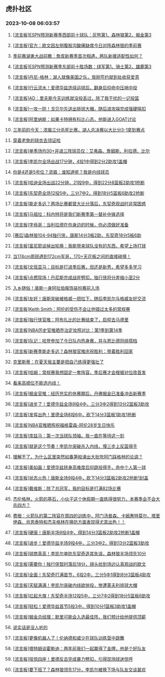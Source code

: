 ## 虎扑社区 
### 2023-10-08 06:03:57

1. [[流言板]ESPN预测新赛季西部前十球队：灰熊第1、森林狼第2、掘金第3](https://bbs.hupu.com/62378601.html)

2. [[流言板]官方：欧文因左侧腹股沟酸痛缺席今日对阵森林狼的季前赛](https://bbs.hupu.com/62376203.html)

3. [季前赛湖勇大战前瞻：詹库新赛季首次相遇，两队新援适配性如何？](https://bbs.hupu.com/62373491.html)

4. [[流言板]ESPN预测新赛季东部前十胜场数：绿军第1、骑士第2、雄鹿第3](https://bbs.hupu.com/62377094.html)

5. [[流言板]丹尼-格林：湖人就像美国之队，我刚签约就到处收获爱意](https://bbs.hupu.com/62373866.html)

6. [[流言板]行云流水！爱德华兹连续运球后，翻身后仰命中压哨中投](https://bbs.hupu.com/62378038.html)

7. [[流言板]AD：里夫斯今天训练就没投丢过，除了我干扰的一记投篮](https://bbs.hupu.com/62373209.html)

8. [[流言板]一攻一防！戈贝尔先送出排球大帽，随后进攻端完成强硬隔扣](https://bbs.hupu.com/62378162.html)

9. [[流言板]阿里纳斯：如果卡特拥有科比心态，他能进入GOAT讨论](https://bbs.hupu.com/62378119.html)

10. [三年前的今天：浓眉三分杀死比赛，湖人总决赛以大比分3-1拿到赛点](https://bbs.hupu.com/62370547.html)

11. [穿着老詹的球衣去领证啦](https://bbs.hupu.com/62372594.html)

12. [[流言板]单季场均30+并进三阵球员仅：艾弗森、詹姆斯、利拉德、比尔](https://bbs.hupu.com/62378928.html)

13. [[流言板]李凯尔全场出战17分钟，4投1中得到2分2助攻1盖帽](https://bbs.hupu.com/62378826.html)

14. [你是4还是5号位？浓眉：谁知道呢？我是内线球员](https://bbs.hupu.com/62371831.html)

15. [[流言板]哈迪全场出战22分钟，21投9中，得到22分8篮板2助攻1抢断](https://bbs.hupu.com/62378807.html)

16. [[流言板]东契奇全场12投5中，三分7中2，得到18分5篮板6助攻2抢断](https://bbs.hupu.com/62378831.html)

17. [[流言板]能走多远？两场比赛都曾大比分落后，东契奇观战时非常困惑](https://bbs.hupu.com/62378696.html)

18. [[流言板]马祖拉：科内特将是我们新赛季第一替补中锋选择](https://bbs.hupu.com/62378986.html)

19. [[流言板]字母哥：当利拉德在你身边的时候，你必须做好准备](https://bbs.hupu.com/62378896.html)

20. [[赛后]森林狼104-94独行侠，唐斯14分3板2助，东契奇18分5板6助](https://bbs.hupu.com/62378788.html)

21. [[流言板]富尼耶谈掉出轮换：我能带来球队没有的东西，希望上场打球](https://bbs.hupu.com/62378899.html)

22. [当174cm周锐遇到172cm军哥，170+天花板之间的直接碰撞！](https://bbs.hupu.com/62372539.html)

23. [[流言板]文班亚马：目标是打进季后赛，但还是新秀，希望多多学习](https://bbs.hupu.com/62378764.html)

24. [[流言板]点燃现场！丹尼斯完成战斧劈扣，独行侠将分差缩小至2分](https://bbs.hupu.com/62378750.html)

25. [入乡随俗！唐斯一身阿拉伯服饰装扮赛前入场](https://bbs.hupu.com/62376303.html)

26. [[流言板]友好！唐斯突破被格威一把拉下，随后李凯尔与格威友好交流](https://bbs.hupu.com/62378323.html)

27. [[流言板]Keith Smith：阿伦的受伤不会让他错过太多的常规赛](https://bbs.hupu.com/62378992.html)

28. [[流言板]独行侠官推：阿布扎比的比赛结束了，启程去马德里](https://bbs.hupu.com/62378876.html)

29. [[流言板]NBA历史官推晒乔治定妆照对比：第1季到第14季](https://bbs.hupu.com/62372816.html)

30. [[流言板]队记：哈登参加了今日队内热身赛，并与恩比德同组搭档](https://bbs.hupu.com/62378727.html)

31. [[流言板]新赛季能走多远？森林狼官推庆祝胜利：带着胜利回家](https://bbs.hupu.com/62378885.html)

32. [克里斯蒂：在夏天我主要是把自己练得更强壮了](https://bbs.hupu.com/62377961.html)

33. [[流言板]哈姆：常规赛我想固定一套阵容，季后赛才会根据对位改首发](https://bbs.hupu.com/62370723.html)

34. [看来高顺位不能选内线！](https://bbs.hupu.com/62378923.html)

35. [[流言板]掘金官推：经历充实的休赛期后，丹佛掘金已准备冲击新赛季](https://bbs.hupu.com/62378849.html)

36. [[流言板]进步了！爱德华兹全场9投4中，三分3中2得到13分2篮板3助攻](https://bbs.hupu.com/62378820.html)

37. [[流言板]发挥出色！里德全场8投6中，砍下14分3篮板1助攻1抢断](https://bbs.hupu.com/62378800.html)

38. [[流言板]NBA官推晒照祝福格雷森-阿伦28岁生日快乐](https://bbs.hupu.com/62373587.html)

39. [[流言板]库兹马：第一次当球队领袖，我一直在等待这一刻](https://bbs.hupu.com/62370634.html)

40. [[流言板]就是这个节奏！李凯尔突破杀入内线，慢三步上反篮得手](https://bbs.hupu.com/62377983.html)

41. [理解不了，为什么区里突然如春笋般涌出大批吹阿门踩格林的论调？](https://bbs.hupu.com/62377794.html)

42. [[流言板]美如画！爱德华兹转身高难度后仰跳投得手，命中个人第一球](https://bbs.hupu.com/62377867.html)

43. [[流言板]状态火热！唐斯全场9投4中，砍下14分3篮板2助攻2抢断1封盖](https://bbs.hupu.com/62378795.html)

44. [[流言板]戴维斯：除了总冠军，我的目标是打满82场比赛](https://bbs.hupu.com/62369354.html)

45. [杰伦格林，火箭的基石，小伙子这个休假期一直练得很努力，本赛季会不会大杀四方？](https://bbs.hupu.com/62372326.html)

46. [费根：火箭队的第二阵容在周四的训练中，阿门汤普森、卡姆惠特莫尔、塔里伊森、肖恩泰特和杰夫格林在换防方面表现得尤其出色！！](https://bbs.hupu.com/62377909.html)

47. [[流言板]硬唐！唐斯半场9投4中，得到14分3篮板2助攻2抢断1盖帽](https://bbs.hupu.com/62378417.html)

48. [[流言板]进步！爱德华兹半场9投4中，三分3中2，得到13分2篮板3助攻](https://bbs.hupu.com/62378374.html)

49. [[流言板]球商真高！李凯尔单防东契奇造其失误，森林狼半场领先10分](https://bbs.hupu.com/62378355.html)

50. [[流言板]需要你！独行侠暂时落后18分，镜头给到场边认真观战的欧文](https://bbs.hupu.com/62378336.html)

51. [[流言板]全面！东契奇打满首节，6投2中，三分5中1得到8分3篮板4助攻](https://bbs.hupu.com/62378092.html)

52. [[流言板]天赋满满！李凯尔突破内线欲抛投，惨遭莱夫利排球大帽](https://bbs.hupu.com/62378511.html)

53. [[流言板]扛起大旗！东契奇半场12投5中，三分7中2得到18分5篮板6助攻](https://bbs.hupu.com/62378391.html)

54. [[流言板]轻松！爱德华兹首节5投3中，得到10分1篮板3助攻1盖帽](https://bbs.hupu.com/62378075.html)

55. [[流言板]掘金总经理：默里可能会入选最佳阵，我们预计给他提供顶薪](https://bbs.hupu.com/62378706.html)

56. [说实话是没人听的](https://bbs.hupu.com/62378572.html)

57. [[流言板]更像机器人了！伦纳德和威少在球队训练营中跳舞](https://bbs.hupu.com/62369291.html)

58. [[流言板]塔特姆谈霍勒迪：两年前我们一起赢得了金牌，他是个好队友](https://bbs.hupu.com/62378719.html)

59. [[流言板]技惊四座！里德反击完成暴力劈扣，引得现场球迷惊呼](https://bbs.hupu.com/62378579.html)

60. [[流言板]要下班了？森林狼领先17分，李凯尔被换下场与队友交谈甚欢](https://bbs.hupu.com/62378538.html)

